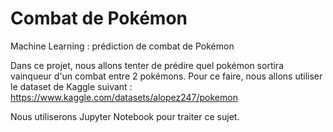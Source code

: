 # Combat de Pokémon
Machine Learning : prédiction de combat de Pokémon

Dans ce projet, nous allons tenter de prédire quel pokémon sortira vainqueur d'un combat entre 2 pokémons. 
Pour ce faire, nous allons utiliser le dataset de Kaggle suivant : https://www.kaggle.com/datasets/alopez247/pokemon

Nous utiliserons Jupyter Notebook pour traiter ce sujet.
